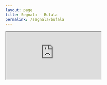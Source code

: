 ```yaml
---
layout: page
title: Segnala - Bufala
permalink: /segnala/bufala
---
```


<iframe class="iframe-embed iframe-embed--v200" src="https://ee.humanitarianresponse.info/i/::ecZ2zzjJ"></iframe>